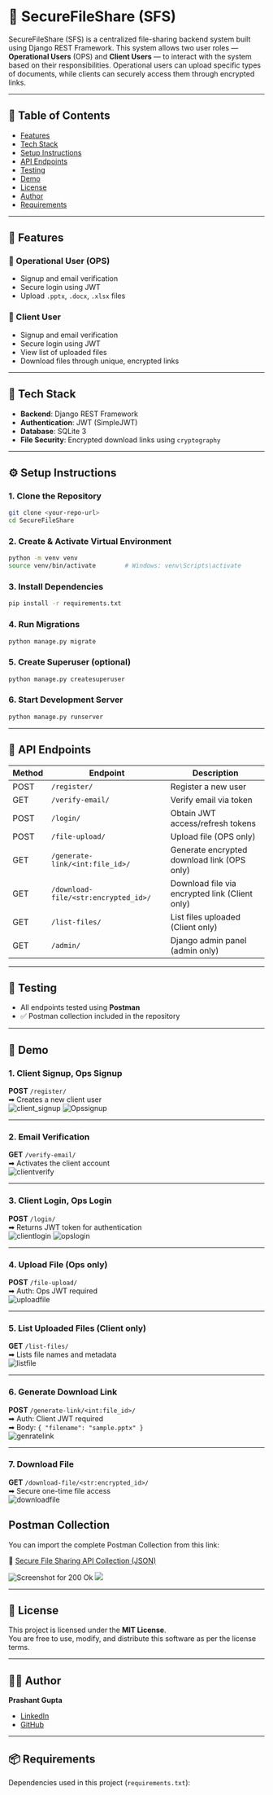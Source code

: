 # 📁 SecureFileShare (SFS)

SecureFileShare (SFS) is a centralized file-sharing backend system built using Django REST Framework. This system allows two user roles — **Operational Users** (OPS) and **Client Users** — to interact with the system based on their responsibilities. Operational users can upload specific types of documents, while clients can securely access them through encrypted links.

---

## 📌 Table of Contents

- [Features](#-features)
- [Tech Stack](#-tech-stack)
- [Setup Instructions](#-setup-instructions)
- [API Endpoints](#-api-endpoints)
- [Testing](#-testing)
- [Demo](#-demo)
- [License](#-license)
- [Author](#-author)
- [Requirements](#-requirements)

---

## 🚀 Features

### 🔐 Operational User (OPS)
- Signup and email verification
- Secure login using JWT
- Upload `.pptx`, `.docx`, `.xlsx` files

### 👤 Client User
- Signup and email verification
- Secure login using JWT
- View list of uploaded files
- Download files through unique, encrypted links

---

## 🧱 Tech Stack

- **Backend**: Django REST Framework
- **Authentication**: JWT (SimpleJWT)
- **Database**: SQLite 3
- **File Security**: Encrypted download links using `cryptography`

---

## ⚙️ Setup Instructions

### 1. Clone the Repository
```bash
git clone <your-repo-url>
cd SecureFileShare
```

### 2. Create & Activate Virtual Environment
```bash
python -m venv venv
source venv/bin/activate        # Windows: venv\Scripts\activate
```

### 3. Install Dependencies
```bash
pip install -r requirements.txt
```

### 4. Run Migrations
```bash
python manage.py migrate
```

### 5. Create Superuser (optional)
```bash
python manage.py createsuperuser
```

### 6. Start Development Server
```bash
python manage.py runserver
```

---

## 📌 API Endpoints

| Method | Endpoint                             | Description                                      |
|--------|--------------------------------------|--------------------------------------------------|
| POST   | `/register/`                         | Register a new user                              |
| GET    | `/verify-email/`                     | Verify email via token                           |
| POST   | `/login/`                            | Obtain JWT access/refresh tokens                 |
| POST   | `/file-upload/`                      | Upload file (OPS only)                           |
| GET    | `/generate-link/<int:file_id>/`      | Generate encrypted download link (OPS only)      |
| GET    | `/download-file/<str:encrypted_id>/` | Download file via encrypted link (Client only)   |
| GET    | `/list-files/`                       | List files uploaded (Client only)                |
| GET    | `/admin/`                            | Django admin panel (admin only)                  |

---

## 🧪 Testing

- All endpoints tested using **Postman**
- ✅ Postman collection included in the repository

---

## 📸 Demo

### 1. Client Signup, Ops Signup 
**POST** `/register/`  
➡ Creates a new client user  
![client_signup](https://github.com/user-attachments/assets/739d5e05-811c-4d49-9ff6-0630677e0056)
![Opssignup](https://github.com/user-attachments/assets/daf1ad72-3334-4e6f-aa67-bb5209420386)



---

### 2. Email Verification  
**GET** `/verify-email/`  
➡ Activates the client account  
![clientverify](https://github.com/user-attachments/assets/45d06bfe-faa0-4972-8ba2-cc34faef38cd)


---

### 3. Client Login, Ops Login
**POST** `/login/`  
➡ Returns JWT token for authentication  
![clientlogin](https://github.com/user-attachments/assets/6bd4f8b0-99db-4edd-8ac2-640de71c7e61)
![opslogin](https://github.com/user-attachments/assets/ae1a3b2c-b8f5-44e8-a573-9b247eaa7fa3)


---

###  4. Upload File (Ops only)  
**POST** `/file-upload/`  
➡ Auth: Ops JWT required  
![uploadfile](https://github.com/user-attachments/assets/3799b8e3-2728-4f14-abb2-3662746f600a)


---

### 5. List Uploaded Files (Client only)  
**GET** `/list-files/`  
➡ Lists file names and metadata  
![listfile](https://github.com/user-attachments/assets/e994a008-c437-471f-a25d-478caeb79c60)

---

### 6. Generate Download Link
**POST** `/generate-link/<int:file_id>/`  
➡ Auth: Client JWT required  
➡ Body: `{ "filename": "sample.pptx" }`  
![genratelink](https://github.com/user-attachments/assets/a63052a2-a550-47d2-8d57-b2a98c9ced9e)

---

### 7. Download File  
**GET** `/download-file/<str:encrypted_id>/`  
➡ Secure one-time file access  
![downloadfile](https://github.com/user-attachments/assets/d6b04189-1b03-4a28-b48d-8ad6bbb5105c)

## Postman Collection

You can import the complete Postman Collection from this link:

🔗 [Secure File Sharing API Collection (JSON)](https://github.com/prashantgupta2385/Assignment-EZ/blob/main/postman/SecureFileSharingAPI%20Collection.postman_collection.json)


![Screenshot for 200 Ok ](https://github.com/user-attachments/assets/41369a63-8e53-402e-b4cd-79808487095d)
![](https://github.com/user-attachments/assets/71e00aca-5940-4635-bb6a-65d6ccb63bdb)




---

## 📄 License

This project is licensed under the **MIT License**.  
You are free to use, modify, and distribute this software as per the license terms.

---

## 👨‍💻 Author

**Prashant Gupta**  
- [LinkedIn](https://www.linkedin.com/in/prashant-gupta-6b0443257/)  
- [GitHub](https://github.com/prashantgupta2385)

---

## 📦 Requirements

Dependencies used in this project (`requirements.txt`):
